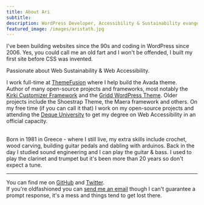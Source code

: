 ```yaml
---
title: About Ari
subtitle: 
description: WordPress Developer, Accessibility & Sustainability evangelist, Human
featured_image: /images/aristath.jpg
---
```


I've been building websites since the 90s and coding in WordPress since 2006. Yes, you could call me an old fart and I won't be offended, I built my first site before CSS was invented.

Passionate about Web Sustainability & Web Accessibility.

I work full-time at [ThemeFusion](https://theme-fusion.com/) where I help build the Avada theme.  
Author of many open-source projects and frameworks, most notably the [Kirki Customizer Framework](https://w.org/plugins/kirki) and the [Gridd WordPress Theme](https://w.org/themes/gridd). Older projects include the Shoestrap Theme, the Maera framework and others. On my free time (if you can call it that) I work on my open-source projects and attending the [Deque University](https://dequeuniversity.com/) to get my degree on Web Accessibility in an official capacity.  

<br>
Born in 1981 in Greece - where I still live, my extra skills include crochet, wood carving, building guitar pedals and dabling with arduinos. Back in the day I studied sound engineering and I can play the guitar & bass. I used to play the clarinet and trumpet but it's been more than 20 years so don't expect a tune.

<br>

---------

You can find me on [GitHub](https://github.com/aristath) and [Twitter](https://twitter.org/aristath).  
If you're oldfashioned you can [send me an email](mailto:aristath@gmail.com) though I can't guarantee a prompt response, it's a mess and things tend to get lost there.